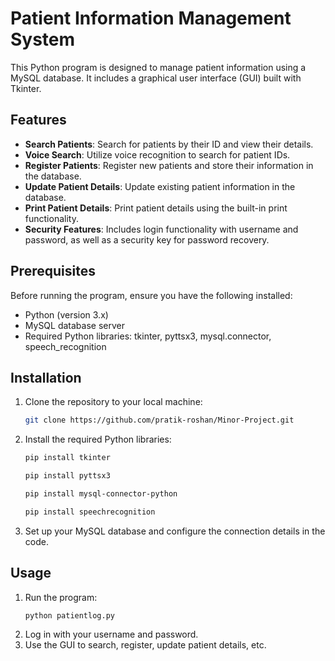 # Patient Information Management System

This Python program is designed to manage patient information using a MySQL database. It includes a graphical user interface (GUI) built with Tkinter.

## Features

- **Search Patients**: Search for patients by their ID and view their details.
- **Voice Search**: Utilize voice recognition to search for patient IDs.
- **Register Patients**: Register new patients and store their information in the database.
- **Update Patient Details**: Update existing patient information in the database.
- **Print Patient Details**: Print patient details using the built-in print functionality.
- **Security Features**: Includes login functionality with username and password, as well as a security key for password recovery.

## Prerequisites

Before running the program, ensure you have the following installed:

- Python (version 3.x)
- MySQL database server
- Required Python libraries: tkinter, pyttsx3, mysql.connector, speech_recognition

## Installation

1. Clone the repository to your local machine:
    ```bash
    git clone https://github.com/pratik-roshan/Minor-Project.git
    ```
2. Install the required Python libraries:
    ```bash
    pip install tkinter
    ```
    ```bash
    pip install pyttsx3
    ```
    ```bash
    pip install mysql-connector-python
    ```
    ```bash
    pip install speechrecognition
    ```
    
3. Set up your MySQL database and configure the connection details in the code.

## Usage

1. Run the program:
    ```bash
    python patientlog.py
    ```
2. Log in with your username and password.
3. Use the GUI to search, register, update patient details, etc.
